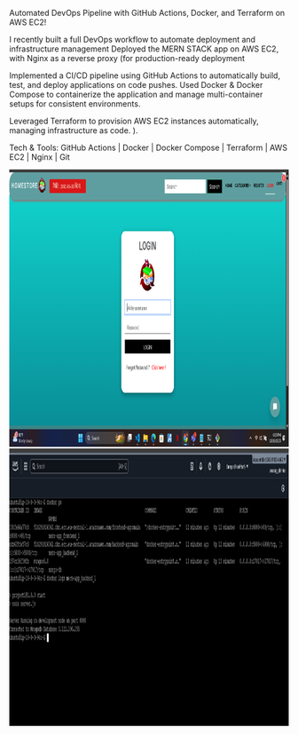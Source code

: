 Automated DevOps Pipeline with GitHub Actions, Docker, and Terraform on AWS EC2!

I recently built a full DevOps workflow to automate deployment and infrastructure management
Deployed the MERN STACK app on AWS EC2, with Nginx as a reverse proxy (for production-ready deployment

Implemented a CI/CD pipeline using GitHub Actions to automatically build, test, and deploy applications on code pushes.
Used Docker & Docker Compose to containerize the application and manage multi-container setups for consistent environments.

Leveraged Terraform to provision AWS EC2 instances automatically, managing infrastructure as code.
).

Tech & Tools: GitHub Actions | Docker | Docker Compose | Terraform | AWS EC2 | Nginx | Git      

<img src = "ecommerce/public/images/Screenshot (128).png" width="800" height="500" /> 
<img src = "ecommerce/public/images/Screenshot (129).png" width="800" height="500" /> 



